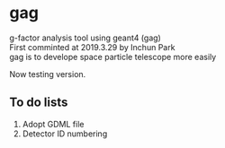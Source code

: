 # gag
g-factor analysis tool using geant4 (gag)  
First comminted at 2019.3.29 by Inchun Park  
gag is to develope space particle telescope more easily  


Now testing version.

To do lists
-------------
1. Adopt GDML file  
2. Detector ID numbering  
